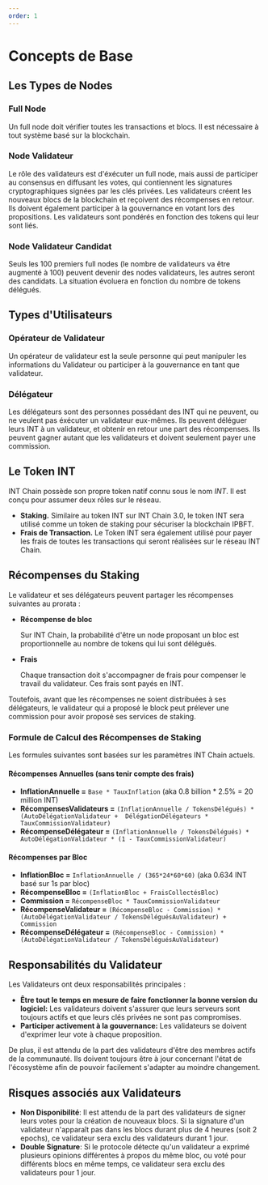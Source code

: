 ```yaml
---
order: 1
---
```


# Concepts de Base

## Les Types de Nodes

### Full Node

Un full node doit vérifier toutes les transactions et blocs. Il est nécessaire à tout système basé sur la blockchain.

### Node Validateur

Le rôle des validateurs est d'éxécuter un full node, mais aussi de participer au consensus en diffusant les votes, qui contiennent les signatures cryptographiques signées par les clés privées. Les validateurs créent les nouveaux blocs de la blockchain et reçoivent des récompenses en retour. Ils doivent également participer à la gouvernance en votant lors des propositions.
Les validateurs sont pondérés en fonction des tokens qui leur sont liés.

### Node Validateur Candidat

Seuls les 100 premiers full nodes (le nombre de validateurs va être augmenté à 100) peuvent devenir des nodes validateurs, les autres seront des candidats. La situation évoluera en fonction du nombre de tokens délégués.

## Types d'Utilisateurs

### Opérateur de Validateur

Un opérateur de validateur est la seule personne qui peut manipuler les informations du Validateur ou participer à la gouvernance en tant que validateur.

### Délégateur

Les délégateurs sont des personnes possédant des INT qui ne peuvent, ou ne veulent pas éxécuter un validateur eux-mêmes. Ils peuvent déléguer leurs INT à un validateur, et obtenir en retour une part des récompenses. Ils peuvent gagner autant que les validateurs et doivent seulement payer une commission.


## Le Token INT

INT Chain possède son propre token natif connu sous le nom *INT*. Il est conçu pour assumer deux rôles sur le réseau.

- **Staking.** Similaire au token INT sur INT Chain 3.0, le token INT sera utilisé comme un token de staking pour sécuriser la blockchain IPBFT.
- **Frais de Transaction.** Le Token INT sera également utilisé pour payer les frais de toutes les transactions qui seront réalisées sur le réseau INT Chain.


## Récompenses du Staking

Le validateur et ses délégateurs peuvent partager les récompenses suivantes au prorata :

- **Récompense de bloc**

  Sur INT Chain, la probabilité d'être un node proposant un bloc est proportionnelle au nombre de tokens qui lui sont délégués.

- **Frais**

  Chaque transaction doit s'accompagner de frais pour compenser le travail du validateur. Ces frais sont payés en INT.

Toutefois, avant que les récompenses ne soient distribuées à ses délégateurs, le validateur qui a proposé le block peut prélever une commission pour avoir proposé ses services de staking.

### Formule de Calcul des Récompenses de Staking

Les formules suivantes sont basées sur les paramètres INT Chain actuels.

#### Récompenses Annuelles (sans tenir compte des frais)

- **InflationAnnuelle =** `Base * TauxInflation` (aka 0.8 billion * 2.5% = 20 million INT)
- **RécompensesValidateurs =** `(InflationAnnuelle / TokensDélégués) * (AutoDélégationValidateur +  DélégationDélégateurs * TauxCommissionValidateur)`
- **RécompenseDélégateur =** `(InflationAnnuelle / TokensDélégués) * AutoDélégationValidateur * (1 - TauxCommissionValidateur)`

#### Récompenses par Bloc

- **InflationBloc =** `InflationAnnuelle / (365*24*60*60)` (aka 0.634 INT basé sur 1s par bloc)
- **RécompenseBloc =** `(InflationBloc + FraisCollectésBloc)`
- **Commission =** `RécompenseBloc * TauxCommissionValidateur`
- **RécompenseValidateur =** `(RécompenseBloc - Commission) * (AutoDélégationValidateur / TokensDéléguésAuValidateur) + Commission`
- **RécompenseDélégateur =** `(RécompenseBloc - Commission) * (AutoDélégationValidateur / TokensDéléguésAuValidateur)`

## Responsabilités du Validateur

Les Validateurs ont deux responsabilités principales :

- **Être tout le temps en mesure de faire fonctionner la bonne version du logiciel:** Les validateurs doivent s'assurer que leurs serveurs sont toujours actifs et que leurs clés privées ne sont pas compromises.
- **Participer activement à la gouvernance:** Les validateurs se doivent d'exprimer leur vote à chaque proposition.

De plus, il est attendu de la part des validateurs d'être des membres actifs de la communauté. Ils doivent toujours être à jour concernant l'état de l'écosystème afin de pouvoir facilement s'adapter au moindre changement.

## Risques associés aux Validateurs

- **Non Disponibilité**: Il est attendu de la part des validateurs de signer leurs votes pour la création de nouveaux blocs. Si la signature d'un validateur n'apparaît pas dans les blocs durant plus de 4 heures (soit 2 epochs), ce validateur sera exclu des validateurs durant 1 jour.
- **Double Signature**: Si le protocole détecte qu'un validateur a exprimé plusieurs opinions différentes à propos du même bloc, ou voté pour différents blocs en même temps, ce validateur sera exclu des validateurs pour 1 jour.
